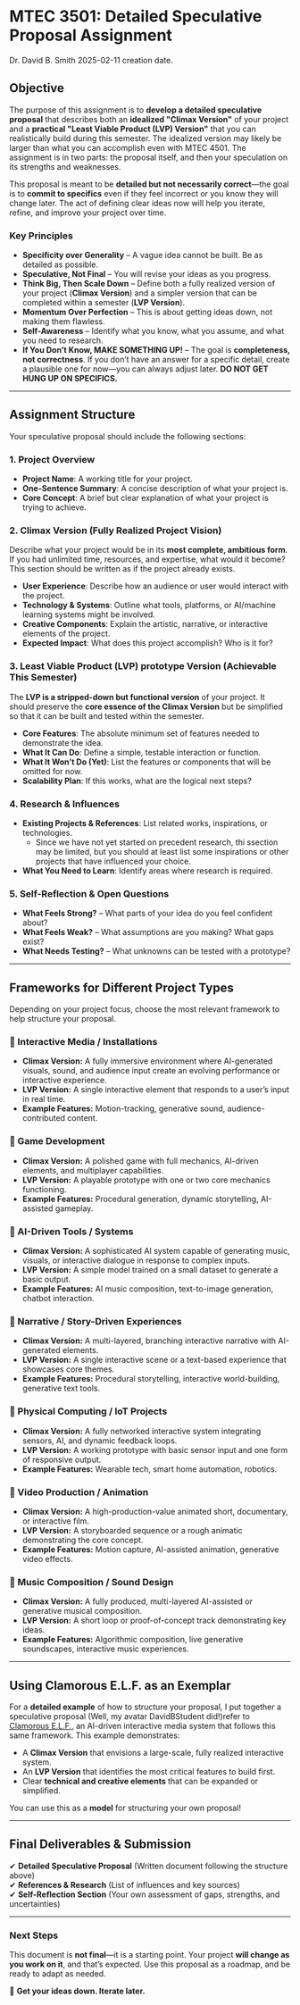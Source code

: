 # **MTEC 3501: Detailed Speculative Proposal Assignment**
Dr. David B. Smith 
2025-02-11 creation date.

## **Objective**  
The purpose of this assignment is to **develop a detailed speculative proposal** that describes both an **idealized "Climax Version"** of your project and a **practical "Least Viable Product (LVP) Version"** that you can realistically build during this semester. The idealized version may likely be larger than what you can accomplish even with MTEC 4501.  The assignment is in two parts:  the proposal itself, and then your speculation on its strengths and weaknesses.  

This proposal is meant to be **detailed but not necessarily correct**—the goal is to **commit to specifics** even if they feel incorrect or you know they will change later. The act of defining clear ideas now will help you iterate, refine, and improve your project over time. 

### **Key Principles**
- **Specificity over Generality** – A vague idea cannot be built. Be as detailed as possible.
- **Speculative, Not Final** – You will revise your ideas as you progress.
- **Think Big, Then Scale Down** – Define both a fully realized version of your project (**Climax Version**) and a simpler version that can be completed within a semester (**LVP Version**).
- **Momentum Over Perfection** – This is about getting ideas down, not making them flawless. 
- **Self-Awareness** – Identify what you know, what you assume, and what you need to research. 
- **If You Don’t Know, MAKE SOMETHING UP!** – The goal is **completeness, not correctness**. If you don’t have an answer for a specific detail, create a plausible one for now—you can always adjust later. **DO NOT GET HUNG UP ON SPECIFICS.**

---

## **Assignment Structure**
Your speculative proposal should include the following sections:

### **1. Project Overview**  
- **Project Name**: A working title for your project.
- **One-Sentence Summary**: A concise description of what your project is.
- **Core Concept**: A brief but clear explanation of what your project is trying to achieve.

### **2. Climax Version (Fully Realized Project Vision)**  
Describe what your project would be in its **most complete, ambitious form**. If you had unlimited time, resources, and expertise, what would it become? This section should be written as if the project already exists.
- **User Experience**: Describe how an audience or user would interact with the project.
- **Technology & Systems**: Outline what tools, platforms, or AI/machine learning systems might be involved.
- **Creative Components**: Explain the artistic, narrative, or interactive elements of the project.
- **Expected Impact**: What does this project accomplish? Who is it for?

### **3. Least Viable Product (LVP) prototype Version (Achievable This Semester)**  
The **LVP is a stripped-down but functional version** of your project. It should preserve the **core essence of the Climax Version** but be simplified so that it can be built and tested within the semester.
- **Core Features**: The absolute minimum set of features needed to demonstrate the idea.
- **What It Can Do**: Define a simple, testable interaction or function.
- **What It Won’t Do (Yet)**: List the features or components that will be omitted for now.
- **Scalability Plan**: If this works, what are the logical next steps?

### **4. Research & Influences**  
- **Existing Projects & References**: List related works, inspirations, or technologies.
  - Since we have not yet started on precedent research, thi ssection may be limited, but you should at least list some inspirations or other projects that have influenced your choice.
- **What You Need to Learn**: Identify areas where research is required.

### **5. Self-Reflection & Open Questions**  
- **What Feels Strong?** – What parts of your idea do you feel confident about?
- **What Feels Weak?** – What assumptions are you making? What gaps exist?
- **What Needs Testing?** – What unknowns can be tested with a prototype?

---

## **Frameworks for Different Project Types**  
Depending on your project focus, choose the most relevant framework to help structure your proposal.

### **🔹 Interactive Media / Installations**
- **Climax Version:** A fully immersive environment where AI-generated visuals, sound, and audience input create an evolving performance or interactive experience.
- **LVP Version:** A single interactive element that responds to a user’s input in real time.
- **Example Features:** Motion-tracking, generative sound, audience-contributed content.

### **🔹 Game Development**
- **Climax Version:** A polished game with full mechanics, AI-driven elements, and multiplayer capabilities.
- **LVP Version:** A playable prototype with one or two core mechanics functioning.
- **Example Features:** Procedural generation, dynamic storytelling, AI-assisted gameplay.

### **🔹 AI-Driven Tools / Systems**
- **Climax Version:** A sophisticated AI system capable of generating music, visuals, or interactive dialogue in response to complex inputs.
- **LVP Version:** A simple model trained on a small dataset to generate a basic output.
- **Example Features:** AI music composition, text-to-image generation, chatbot interaction.

### **🔹 Narrative / Story-Driven Experiences**
- **Climax Version:** A multi-layered, branching interactive narrative with AI-generated elements.
- **LVP Version:** A single interactive scene or a text-based experience that showcases core themes.
- **Example Features:** Procedural storytelling, interactive world-building, generative text tools.

### **🔹 Physical Computing / IoT Projects**
- **Climax Version:** A fully networked interactive system integrating sensors, AI, and dynamic feedback loops.
- **LVP Version:** A working prototype with basic sensor input and one form of responsive output.
- **Example Features:** Wearable tech, smart home automation, robotics.

### **🔹 Video Production / Animation**
- **Climax Version:** A high-production-value animated short, documentary, or interactive film.
- **LVP Version:** A storyboarded sequence or a rough animatic demonstrating the core concept.
- **Example Features:** Motion capture, AI-assisted animation, generative video effects.

### **🔹 Music Composition / Sound Design**
- **Climax Version:** A fully produced, multi-layered AI-assisted or generative musical composition.
- **LVP Version:** A short loop or proof-of-concept track demonstrating key ideas.
- **Example Features:** Algorithmic composition, live generative soundscapes, interactive music experiences.

---

## **Using Clamorous E.L.F. as an Exemplar**  
For a **detailed example** of how to structure your proposal, I put together a speculative proposal (Well, my avatar DavidBStudent did!)refer to [Clamorous E.L.F.](#), an AI-driven interactive media system that follows this same framework. This example demonstrates:
- A **Climax Version** that envisions a large-scale, fully realized interactive system.
- An **LVP Version** that identifies the most critical features to build first.
- Clear **technical and creative elements** that can be expanded or simplified.

You can use this as a **model** for structuring your own proposal!

---

## **Final Deliverables & Submission**  
✔ **Detailed Speculative Proposal** (Written document following the structure above)  
✔ **References & Research** (List of influences and key sources)  
✔ **Self-Reflection Section** (Your own assessment of gaps, strengths, and uncertainties)  

---

### **Next Steps**  
This document is **not final**—it is a starting point. Your project **will change as you work on it**, and that’s expected. Use this proposal as a roadmap, and be ready to adapt as needed. 

🚀 **Get your ideas down. Iterate later.**

